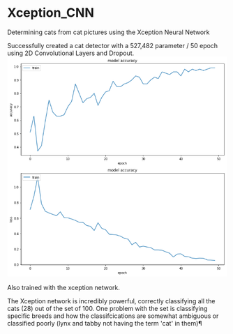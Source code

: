 # Xception_CNN
Determining cats from cat pictures using the Xception Neural Network

Successfully created a cat detector with a 527,482 parameter / 50 epoch using 2D Convolutional Layers and Dropout.
![cat accuracy](https://github.com/vanities/Xception_CNN/blob/master/images/cat_detector.png)


Also trained with the xception network.


The Xception network is incredibly powerful, correctly classifying all the cats (28) out of the set of 100. One problem with the set is classifying specific breeds and how the classifcications are somewhat ambiguous or classified poorly (lynx and tabby not having the term 'cat' in them)¶
